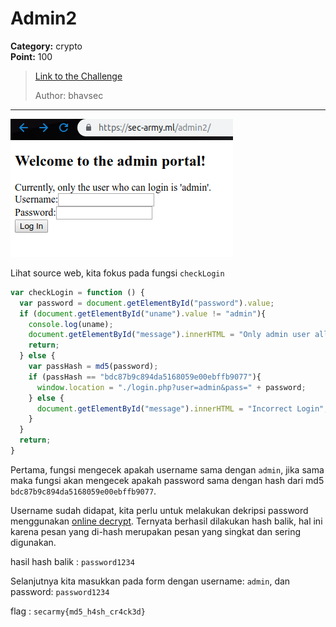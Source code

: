 # Admin2
**Category:** crypto <br>
**Point:** 100

> [Link to the Challenge](http://sec-army.ml/admin2/)
> 
> Author: bhavsec

---

![](./ss01.png)

Lihat source web, kita fokus pada fungsi `checkLogin`
```javascript
var checkLogin = function () {
  var password = document.getElementById("password").value;
  if (document.getElementById("uname").value != "admin"){
    console.log(uname);
    document.getElementById("message").innerHTML = "Only admin user allowed!";
    return;
  } else {
    var passHash = md5(password);
    if (passHash == "bdc87b9c894da5168059e00ebffb9077"){
      window.location = "./login.php?user=admin&pass=" + password;
    } else {
      document.getElementById("message").innerHTML = "Incorrect Login";
    }
  }
  return;
}
```

Pertama, fungsi mengecek apakah username sama dengan `admin`, jika sama maka fungsi akan mengecek apakah password sama dengan hash dari md5 `bdc87b9c894da5168059e00ebffb9077`.

Username sudah didapat, kita perlu untuk melakukan dekripsi password menggunakan [online decrypt](https://www.md5online.org/md5-decrypt.html). Ternyata berhasil dilakukan hash balik, hal ini karena pesan yang di-hash merupakan pesan yang singkat dan sering digunakan.

hasil hash balik : `password1234`

Selanjutnya kita masukkan pada form dengan username: `admin`, dan password: `password1234`

flag : `secarmy{md5_h4sh_cr4ck3d}`
